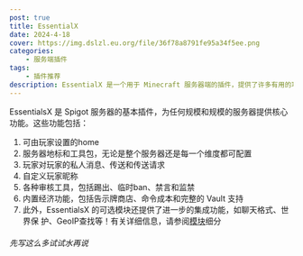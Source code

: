 ```yaml
---
post: true
title: EssentialX
date: 2024-4-18
cover: https://img.dslzl.eu.org/file/36f78a8791fe95a34f5ee.png
categories: 
    - 服务端插件
tags:
    - 插件推荐
description: EssentialX 是一个用于 Minecraft 服务器端的插件，提供了许多有用的功能和特性
---
```


EssentialsX 是 Spigot 服务器的基本插件，为任何规模和规模的服务器提供核心功能。这些功能包括：  

1. 可由玩家设置的home  
2. 服务器地标和工具包，无论是整个服务器还是每一个维度都可配置  
3. 玩家对玩家的私人消息、传送和传送请求  
4. 自定义玩家昵称  
5. 各种审核工具，包括踢出、临时ban、禁言和监禁  
6. 内置经济功能，包括告示牌商店、命令成本和完整的 Vault 支持  
7. 此外，EssentialsX 的可选模块还提供了进一步的集成功能，如聊天格式、世界保  护、GeoIP查找等！有关详细信息，请参阅[模块](https://essentialsx.net/wiki/Module-Breakdown.html)细分  

###### 先写这么多试试水再说
